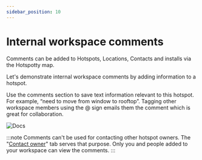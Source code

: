 ```yaml
---
sidebar_position: 10
---
```


# Internal workspace comments
Comments can be added to Hotspots, Locations, Contacts and installs via the Hotspotty map.

Let's demonstrate internal workspace comments by adding information to a hotspot.

Use the comments section to save text information relevant to this hotspot. For example, “need to move from window to rooftop”. Tagging other workspace members using the @ sign emails them the comment which is great for collaboration.

![Docs](/img/getting-started/internal-comments.png)

:::note
Comments can't be used for contacting other hotspot owners. The "[Contact owner](../expand-the-network/contact-hotspot-owner)" tab serves that purpose. Only you and people added to your workspace can view the comments.
:::
